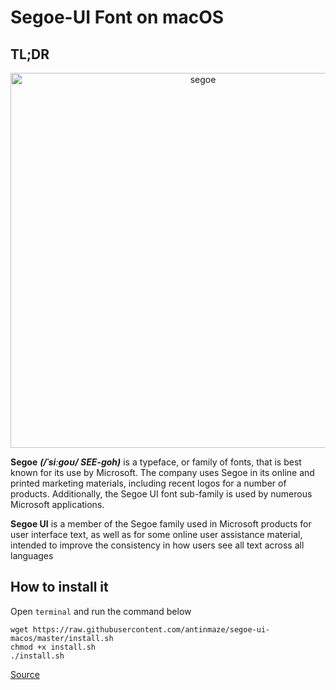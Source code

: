 # Segoe-UI Font on macOS

## TL;DR

<p align="center"><img src="img/segoe.png" alt="segoe" width="600" height="auto"/></div></p>

**Segoe** **_(/ˈsiːɡoʊ/ SEE-goh)_** is a typeface, or family of fonts, that is best known for its use by Microsoft. The company uses Segoe in its online and printed marketing materials, including recent logos for a number of products. Additionally, the Segoe UI font sub-family is used by numerous Microsoft applications.

**Segoe UI** is a member of the Segoe family used in Microsoft products for user interface text, as well as for some online user assistance material, intended to improve the consistency in how users see all text across all languages

## How to install it

Open `terminal` and run the command below

```
wget https://raw.githubusercontent.com/antinmaze/segoe-ui-macos/master/install.sh
chmod +x install.sh
./install.sh
```

[Source](https://en.wikipedia.org/wiki/Segoe)

